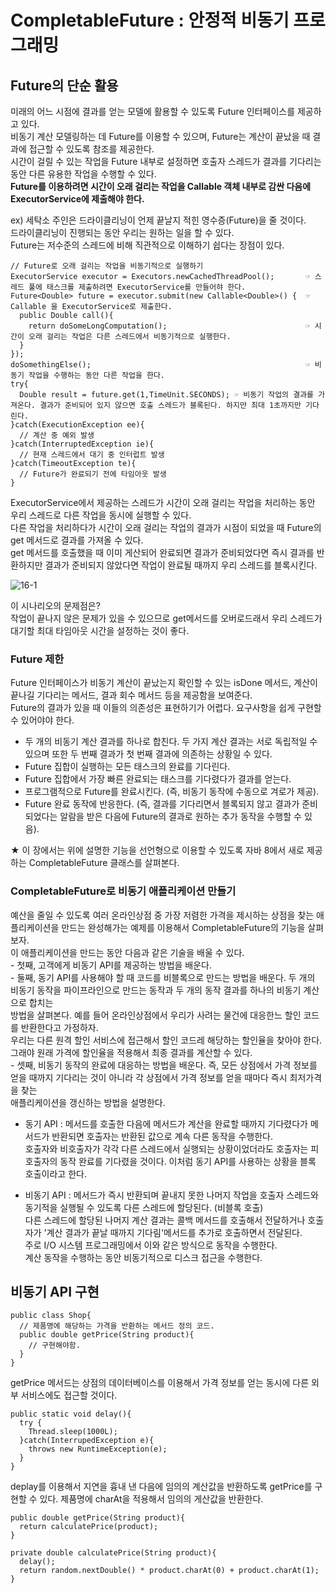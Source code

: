 <h1>CompletableFuture : 안정적 비동기 프로그래밍</h1>
<h2>Future의 단순 활용</h2>
미래의 어느 시점에 결과를 얻는 모델에 활용할 수 있도록 Future 인터페이스를 제공하고 있다.<br/>
비동기 계산 모델링하는 데 Future를 이용할 수 있으며, Future는 계산이 끝났을 때 결과에 접근할 수 있도록 참조를 제공한다.<br/>
시간이 걸릴 수 있는 작업을 Future 내부로 설정하면 호출자 스레드가 결과를 기다리는 동안 다른 유용한 작업을 수행할 수 있다.<br/>
<b>Future를 이용하려면 시간이 오래 걸리는 작업을 Callable 객체 내부로 감싼 다음에 ExecutorService에 제출해야 한다.<br/></b>

ex) 세탁소 주인은 드라이클리닝이 언제 끝날지 적힌 영수증(Future)을 줄 것이다.<br/>
드라이클리닝이 진행되는 동안 우리는 원하는 일을 할 수 있다.<br/>
Future는 저수준의 스레드에 비해 직관적으로 이해하기 쉽다는 장점이 있다.<br/>

```
// Future로 오래 걸리는 작업을 비동기적으로 실행하기
ExecutorService executor = Executors.newCachedThreadPool();       ☞ 스레드 풀에 태스크를 제출하려면 ExecutorService를 만들어햐 한다.
Future<Double> future = executor.submit(new Callable<Double>() {  ☞ Callable 을 ExecutorService로 제출한다.
  public Double call(){
    return doSomeLongComputation();                               ☞ 시간이 오래 걸리는 작업은 다른 스레드에서 비동기적으로 실행한다.
  }
});
doSomethingElse();                                                ☞ 비동기 작업을 수행하는 동안 다른 작업을 한다.
try{
  Double result = future.get(1,TimeUnit.SECONDS); ☞ 비동기 작업의 결과를 가져온다. 결과가 준비되어 있지 않으면 호출 스레드가 블록된다. 하지만 최대 1초까지만 기다린다.
}catch(ExecutionException ee){
  // 계산 중 예외 발생
}catch(InterruptedException ie){
  // 현재 스레드에서 대기 중 인터럽트 발생
}catch(TimeoutException te){
  // Future가 완료되기 전에 타임아웃 발생
}
```

ExecutorService에서 제공하는 스레드가 시간이 오래 걸리는 작업을 처리하는 동안 우리 스레드로 다른 작업을 동시에 실행할 수 있다.<br/>
다른 작업을 처리하다가 시간이 오래 걸리는 작업의 결과가 시점이 되었을 때 Future의 get 메서드로 결과를 가져올 수 있다.<br/>
get 메서드를 호출했을 때 이미 게산되어 완료되면 결과가 준비되었다면 즉시 결과를 반환하지만 결과가 준비되지 않았다면 작업이 완료될 때까지 우리 스레드를 블록시킨다.<br/>

![16-1](https://user-images.githubusercontent.com/87962572/142866979-28104602-f345-463f-af7b-3125011cb642.PNG)

이 시나리오의 문제점은?<br/>
작업이 끝나지 않은 문제가 있을 수 있으므로 get메서드를 오버로드래서 우리 스레드가 대기할 최대 타임아웃 시간을 설정하는 것이 좋다.<br/>

<h3>Future 제한</h3>
Future 인터페이스가 비동기 계산이 끝났는지 확인할 수 있는 isDone 메서드, 계산이 끝나길 기다리는 메서드, 결과 회수 메서드 등을 제공함을 보여준다.<br/>
Future의 결과가 있을 때 이들의 의존성은 표현하기가 어렵다. 요구사항을 쉽게 구현할 수 있어야야 한다.

- 두 개의 비동기 계산 결과를 하나로 합친다. 두 가지 계산 결과는 서로 독립적일 수 있으며 또한 두 번째 결과가 첫 번째 결과에 의존하는 상황일 수 있다.<br/>
- Future 집합이 실행하는 모든 태스크의 완료를 기다린다.<br/>
- Future 집합에서 가장 빠른 완료되는 태스크를 기다렸다가 결과를 얻는다.<br/>
- 프로그램적으로 Future를 완료시킨다. (즉, 비동기 동작에 수동으로 겨로가 제공).<br/>
- Future 완료 동작에 반응한다. (즉, 결과를 기다리면서 블록되지 않고 결과가 준비되었다는 알람을 받은 다음에 Future의 결과로 원하는 추가 동작을 수행할 수 있음).<br/>

★ 이 장에서는 위에 설명한 기능을 선언형으로 이용할 수 있도록 자바 8에서 새로 제공하는 CompletableFuture 클래스를 살펴본다.

<h3>CompletableFuture로 비동기 애플리케이션 만들기</h3>
예산을 줄일 수 있도록 여러 온라인상점 중 가장 저렴한 가격을 제시하는 상점을 찾는 애플리케이션을 만드는 완성해가는 예제를 이용해서 CompletableFuture의 기능을 살펴보자.<br/>
이 애플리케이션을 만드는 동안 다음과 같은 기술을 배울 수 있다.<br/>
- 첫째, 고객에게 비동기 API를 제공하는 방법을 배운다.<br/>
- 둘째, 동기 API를 사용해야 할 때 코드를 비블록으로 만드는 방법을 배운다. 두 개의 비동기 동작을 파이프라인으로 만드는 동작과 두 개의 동작 결과를 하나의 비동기 계산으로 합치는<br/>
방법을 살펴본다. 예를 들어 온라인상점에서 우리가 사려는 물건에 대응한느 할인 코드를 반환한다고 가정하자.<br/>
우리는 다른 원격 할인 서비스에 접근해서 할인 코드레 해당하는 할인율을 찾아야 한다.<br/>
그래야 원래 가격에 할인율을 적용해서 최종 결과를 계산할 수 있다.<br/>
- 셋째, 비동기 동작의 완료에 대응하는 방법을 배운다. 즉, 모든 상점에서 가격 정보를 얻을 때까지 기다리는 것이 아니라 각 상점에서 가격 정보를 얻을 때마다 즉시 최저가격을 찾는 <br/>
애플리케이션을 갱신하는 방법을 설명한다.<br/>

* 동기 API : 메서드를 호출한 다음에 메서드가 계산을 완료할 때까지 기다렸다가 메서드가 반환되면 호출자는 반환된 값으로 계속 다른 동작을 수행한다.<br/>
호출자와 비호출자가 각각 다른 스레드에서 실행되는 상황이었더라도 호출자는 피호출자의 동작 완료를 기다렸을 것이다. 이처럼 동기 API를 사용하는 상황을 블록 호출이라고 한다.<br/>

* 비동기 API : 메서드가 즉시 반환되며 끝내지 못한 나머지 작업을 호출자 스레드와 동기적을 실행될 수 있도록 다른 스레드에 할당된다. (비블록 호출)<br/>
다른 스레드에 할당된 나머지 계산 결과는 콜백 메서드를 호출해서 전달하거나 호출자가 '계산 결과가 끝날 때까지 기다림'메서드를 추가로 호출하면서 전달된다.<br/>
주로 I/O 시스템 프로그래밍에서 이와 같은 방식으로 동작을 수행한다.<br/>
계산 동작을 수행하는 동안 비동기적으로 디스크 접근을 수행한다.<br/>

<h2>비동기 API 구현</h2>

```
public class Shop{
  // 제품명에 해당하는 가격을 반환하는 메서드 정의 코드.
  public double getPrice(String product){
    // 구현해야함.
  }
}
```

getPrice 메서드는 상점의 데이터베이스를 이용해서 가격 정보를 얻는 동시에 다른 외부 서비스에도 접근할 것이다.

```
public static void delay(){
  try {
    Thread.sleep(1000L);
  }catch(InterrupedException e){
    throws new RuntimeException(e);
  }
}
```

deplay를 이용해서 지연을 흉내 낸 다음에 임의의 계산값을 반환하도록 getPrice를 구현할 수 있다.
제품명에 charAt을 적용해서 임의의 게산값을 반환한다.

```
public double getPrice(String product){
  return calculatePrice(product);
}

private double calculatePrice(String product){
  delay();
  return random.nextDouble() * product.charAt(0) + product.charAt(1);
}
```
